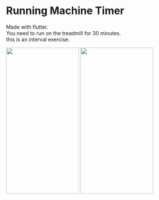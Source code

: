 # Running Machine Timer

Made with flutter.  
You need to run on the treadmill for 30 minutes.  
this is an interval exercise.


<img src="https://github.com/iphonebreak/running/assets/22006961/51208c0c-f5da-45f4-931f-140657e58092" width="200" height="400"/>   
<img src="https://github.com/iphonebreak/running/assets/22006961/3118c000-5b00-4711-84c6-9cb118ddf068" width="200" height="400"/> 
